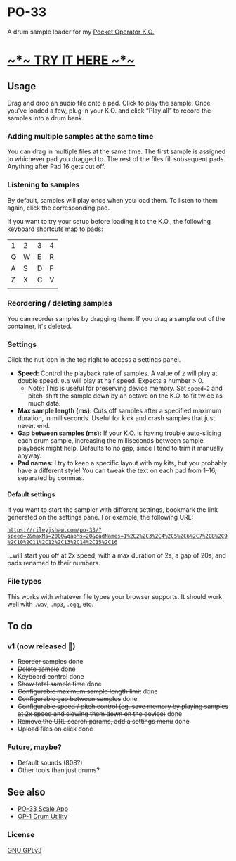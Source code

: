 # PO-33

A drum sample loader for my [Pocket Operator K.O.](https://teenage.engineering/guides/po-33/en)

# [~\*~ TRY IT HERE ~*~](https://rileyjshaw.com/po-33/)

## Usage

Drag and drop an audio file onto a pad. Click to play the sample. Once you've loaded a few, plug in your K.O. and click “Play all” to record the samples into a drum bank.

### Adding multiple samples at the same time

You can drag in multiple files at the same time. The first sample is assigned to whichever pad you dragged to. The rest of the files fill subsequent pads. Anything after Pad 16 gets cut off.

### Listening to samples

By default, samples will play once when you load them. To listen to them again, click the corresponding pad.

If you want to try your setup before loading it to the K.O., the following keyboard shortcuts map to pads:

|   |   |   |   |
|---|---|---|---|
| 1 | 2 | 3 | 4 |
| Q | W | E | R |
| A | S | D | F |
| Z | X | C | V |
|   |   |   |   |

### Reordering / deleting samples

You can reorder samples by dragging them. If you drag a sample out of the container, it's deleted.

### Settings

Click the nut icon in the top right to access a settings panel.

- **Speed:** Control the playback rate of samples. A value of `2` will play at double speed. `0.5` will play at half speed. Expects a number > 0.
  - Note: This is useful for preserving device memory. Set `speed=2` and pitch-shift the sample down by an octave on the K.O. to fit twice as much data.
- **Max sample length (ms):** Cuts off samples after a specified maximum duration, in milliseconds. Useful for kick and crash samples that just. never. end.
- **Gap between samples (ms):** If your K.O. is having trouble auto-slicing each drum sample, increasing the milliseconds between sample playback might help. Defaults to no gap, since I tend to trim it manually anyway.
- **Pad names:** I try to keep a specific layout with my kits, but you probably have a different style! You can tweak the text on each pad from 1–16, separated by commas.

#### Default settings

If you want to start the sampler with different settings, bookmark the link generated on the settings pane. For example, the following URL:

[`https://rileyjshaw.com/po-33/?speed=2&maxMs=2000&gapMs=20&padNames=1%2C2%2C3%2C4%2C5%2C6%2C7%2C8%2C9%2C10%2C11%2C12%2C13%2C14%2C15%2C16`](https://rileyjshaw.com/po-33/?speed=2&maxMs=2000&gapMs=20&padNames=1%2C2%2C3%2C4%2C5%2C6%2C7%2C8%2C9%2C10%2C11%2C12%2C13%2C14%2C15%2C16)

…will start you off at 2x speed, with a max duration of 2s, a gap of 20s, and pads renamed to their numbers.

### File types

This works with whatever file types your browser supports. It should work well with `.wav`, `.mp3`, `.ogg`, etc.

## To do

### v1 (now released 🎉)
- ~~Reorder samples~~ done
- ~~Delete sample~~ done
- ~~Keyboard control~~ done
- ~~Show total sample time~~ done
- ~~Configurable maximum sample length limit~~ done
- ~~Configurable gap between samples~~ done
- ~~Configurable speed / pitch control (eg. save memory by playing samples at 2x speed and slowing them down on the device)~~ done
- ~~Remove the URL search params, add a settings menu~~ done
- ~~Upload files on click~~ done

### Future, maybe?
- Default sounds (808?)
- Other tools than just drums?

## See also

- [PO-33 Scale App](https://punkyv4n.me/po-33-scale-app/)
- [OP-1 Drum Utility](https://splice.com/plugins/26589-op-1-drum-utility-vst-au-by-xfer-records)

### License

[GNU GPLv3](https://github.com/rileyjshaw/po-33/blob/master/README.md)
